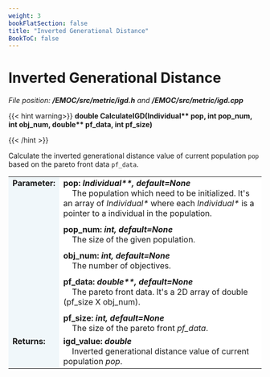 ```yaml
---
weight: 3
bookFlatSection: false
title: "Inverted Generational Distance"
BookToC: false
---
```

# Inverted Generational Distance

*File position: **/EMOC/src/metric/igd.h** and **/EMOC/src/metric/igd.cpp***

<style>
    .emoc_doc_table_title{
        background-color:#F0F7FA;
    }
    .emoc_doc_table_content{
        background-color:#FFFFFF;
        width:100%;
    }
</style>

<div>

{{< hint warning>}}
**double CalculateIGD(Individual\*\* pop, int pop_num, int obj_num, double\*\* pf_data, int pf_size)**

{{< /hint >}}

</div>

Calculate the inverted generational distance value of current population `pop` based on the pareto front data `pf_data`. 

<table class="emoc_doc_table" style="overflow-x: hidden">
    <tbody >
    <tr>
        <td rowspan="2" ALIGN="left" VALIGN="top"  class="emoc_doc_table_title"><strong class="wuhu">Parameter:</strong></td>
    </tr>
    <tr >
        <td class="emoc_doc_table_content">
           <strong>pop: <i>Individual**, default=None</i></strong><br/>&nbsp &nbsp The population which need to be initialized. It's an array of <i>Individual*</i> where each <i>Individual*</i> is a pointer to a individual in the population.<div style="line-height:75%;"><br></div>
            <strong>pop_num: <i>int, default=None</i></strong><br/>&nbsp &nbsp The size of the given population.<div style="line-height:75%;"><br></div>
            <strong>obj_num: <i>int, default=None</i></strong><br/>&nbsp &nbsp The number of objectives.<div style="line-height:75%;"><br></div>
            <strong>pf_data: <i>double**, default=None</i></strong><br/>&nbsp &nbsp The pareto front data. It's a 2D array of double (pf_size X obj_num).<div style="line-height:75%;"><br></div>
            <strong>pf_size: <i>int, default=None</i></strong><br/>&nbsp &nbsp The size of the pareto front <i>pf_data</i>.
        </td>
    </tr>
    <tr class="emoc_doc_table_title">
        <td rowspan="2" ALIGN="left" VALIGN="top"  class="emoc_doc_table_title"><strong class="wuhu">Returns:</strong></td>
    </tr>
    <tr >
        <td class="emoc_doc_table_content">
            <strong>igd_value: <i>double</i></strong><br/>&nbsp &nbsp Inverted generational distance value of current population <i>pop</i>.
        </td>
    </tr>
    </tbody>
</table>

